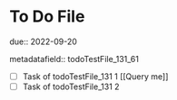 # To Do File

due:: 2022-09-20

metadatafield:: todoTestFile_131\_61

- [ ] Task of todoTestFile_131 1 [[Query me]]
- [ ] Task of todoTestFile_131 2
